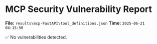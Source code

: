# MCP Security Vulnerability Report
**File:** `results\mcp-FastAPI\tool_definitions.json`
**Time:** `2025-06-21 04:15:50`

✅ No vulnerabilities detected.